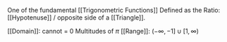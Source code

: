 One of the fundamental [[Trigonometric Functions]]
Defined as the Ratio:  [[Hypotenuse]] /  opposite side of a [[Triangle]].

[[Domain]]: cannot = 0 Multitudes of $\pi$
[[Range]]: $(-\infty,-1]\cup[1, \infty)$

